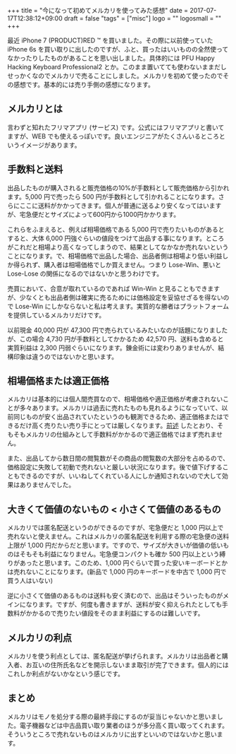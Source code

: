 +++
title = "今になって初めてメルカリを使ってみた感想"
date = 2017-07-17T12:38:12+09:00
draft = false
"tags" = ["misc"]
logo = ""
logosmall = ""
+++

最近 iPhone 7 (PRODUCT)RED &trade; を買いました。その際に以前使っていた iPhone 6s を買い取りに出したのですが、ふと、買ったはいいものの全然使ってなかったりしたものがあることを思い出しました。具体的には PFU Happy Hacking Keyboard Professional2 とか。このまま置いてても使わないままだしせっかくなのでメルカリで売ることにしました。メルカリを初めて使ったのでその感想です。基本的には売り手側の感想になります。

## メルカリとは

言わずと知れたフリマアプリ (サービス) です。公式にはフリマアプリと書いてますが、WEB でも使えるっぽいです。良いエンジニアがたくさんいるところというイメージがあります。

## 手数料と送料

出品したものが購入されると販売価格の10%が手数料として販売価格から引かれます。5,000 円で売ったら 500 円が手数料として引かれることになります。さらにここに送料がかかってきます。個人が普通に送るより安くなってはいますが、宅急便だとサイズによって600円から1000円かかります。

これらをふまえると、例えば相場価格である 5,000 円で売りたいものがあるとすると、大体 6,000 円強ぐらいの値段をつけて出品する事になります。ところがこれだと相場より高くなってしまうので、結果としてなかなか売れないということになります。で、相場価格で出品した場合、出品者側は相場より低い利益しか得られず、購入者は相場価格でしか買えません。つまり Lose-Win、悪いと Lose-Lose の関係になるのではないかと思うわけです。

売買において、合意が取れているのであれば Win-Win と見ることもできますが、少なくとも出品者側は確実に売るためには価格設定を妥協せざるを得ないので Lose-Win にしかならないと私は考えます。実質的な勝者はプラットフォームを提供しているメルカリだけです。

以前現金 40,000 円が 47,300 円で売られているみたいなのが話題になりましたが、この場合 4,730 円が手数料としてかかるため 42,570 円、送料も含めると実質利益は 2,300 円弱ぐらいになります。錬金術には変わりありませんが、結構印象は違うのではないかと思います。

## 相場価格または適正価格

メルカリは基本的には個人間売買なので、相場価格や適正価格が考慮されないことが多々あります。メルカリは過去に売れたものも見れるようになっていて、以前同じものが安く出品されていたというのも観測できるため、適正価格またはできるだけ高く売りたい売り手にとっては厳しくなります。[前述](#手数料と送料) したとおり、そもそもメルカリの仕組みとして手数料がかかるので適正価格ではまず売れません。

また、出品してから数日間の閲覧数がその商品の閲覧数の大部分を占めるので、価格設定に失敗して初動で売れないと厳しい状況になります。後で値下げすることもできるのですが、いいねしてくれている人にしか通知されないので大して効果はありませんでした。

## 大きくて価値のないもの < 小さくて価値のあるもの

メルカリでは匿名配送というのができるのですが、宅急便だと 1,000 円以上で売れないと使えません。これはメルカリの匿名配送を利用する際の宅急便の送料上限が 1,000 円だからだと思います。ですので、サイズが大きいが価値の低いものはそもそも利益になりません。宅急便コンパクトも確か 500 円以上という縛りがあったと思います。このため、1,000 円ぐらいで買った安いキーボードとかは売れないことになります。(新品で 1,000 円のキーボードを中古で 1,000 円で買う人はいない)

逆に小さくて価値のあるものは送料も安く済むので、出品はそういったものがメインになります。ですが、何度も書きますが、送料が安く抑えられたとしても手数料がかかるので売りたい値段をそのまま利益にするのは難しいです。

## メルカリの利点

メルカリを使う利点としては、匿名配送が挙げられます。メルカリは出品者と購入者、お互いの住所氏名などを開示しないまま取引が完了できます。個人的にはこれしか利点がないかなという感じです。

## まとめ

メルカリはモノを処分する際の最終手段にするのが妥当じゃないかと思いました。電子機器などは中古品買い取り業者のほうが多分高く買い取ってくれます。そういうところで売れないものはメルカリに出すといいのではないかと思います。
